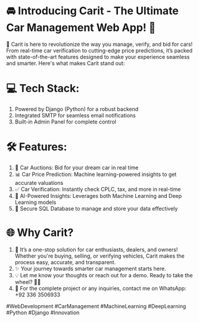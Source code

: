 # 🚘 Introducing Carit - The Ultimate Car Management Web App! 🚀
🌟 Carit is here to revolutionize the way you manage, verify, and bid for cars! From real-time car verification to cutting-edge price predictions, it’s packed with state-of-the-art features designed to make your experience seamless and smarter. Here's what makes Carit stand out:

# 💻 Tech Stack:
1.	Powered by Django (Python) for a robust backend
2.	Integrated SMTP for seamless email notifications
3.	Built-in Admin Panel for complete control

# 🛠️ Features:
1.	🚗 Car Auctions: Bid for your dream car in real time
2.	📊 Car Price Prediction: Machine learning-powered insights to get accurate valuations
3.	✅ Car Verification: Instantly check CPLC, tax, and more in real-time
4.	🧠 AI-Powered Insights: Leverages both Machine Learning and Deep Learning models
5.	📂 Secure SQL Database to manage and store your data effectively

# 🌐 Why Carit?
1.	🌟 It’s a one-stop solution for car enthusiasts, dealers, and owners! Whether you're buying, selling, or verifying vehicles, Carit makes the process easy, accurate, and transparent.
2.	✨ Your journey towards smarter car management starts here.
3.	💡 Let me know your thoughts or reach out for a demo. Ready to take the wheel? 🚗💨
4.	📲 For the complete project or any inquiries, contact me on WhatsApp: +92 336 3506933

#WebDevelopment #CarManagement #MachineLearning #DeepLearning #Python #Django #Innovation
